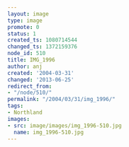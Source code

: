 ```yaml
---
layout: image
type: image
promote: 0
status: 1
created_ts: 1080714544
changed_ts: 1372159376
node_id: 510
title: IMG_1996
author: anj
created: '2004-03-31'
changed: '2013-06-25'
redirect_from:
- "/node/510/"
permalink: "/2004/03/31/img_1996/"
tags:
- Northland
images:
- src: image/images/img_1996-510.jpg
  name: img_1996-510.jpg
---
```


